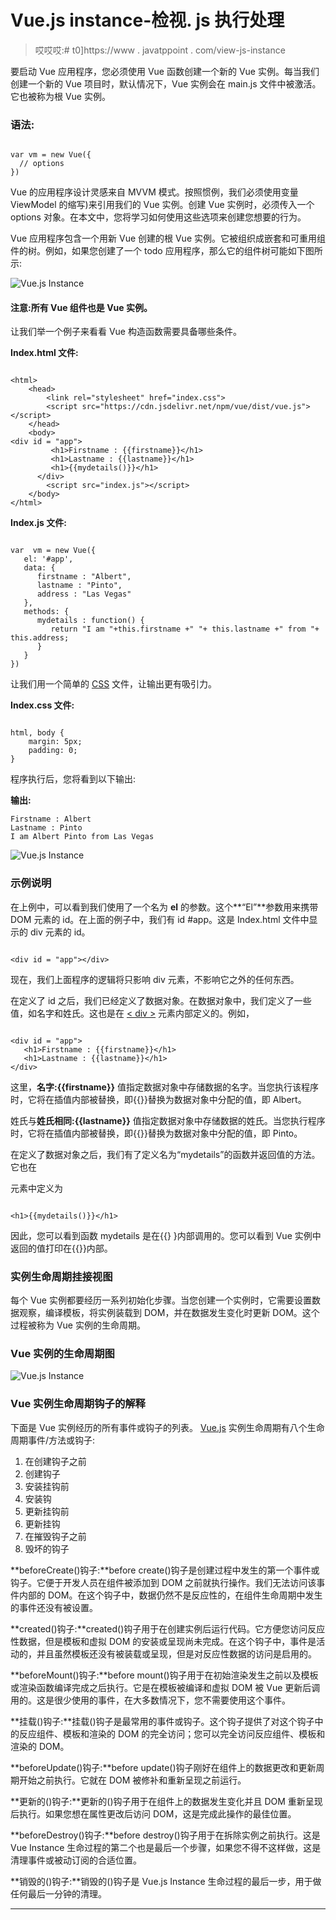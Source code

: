 # Vue.js instance-检视. js 执行处理

> 哎哎哎:# t0]https://www . javatppoint . com/view-js-instance

要启动 Vue 应用程序，您必须使用 Vue 函数创建一个新的 Vue 实例。每当我们创建一个新的 Vue 项目时，默认情况下，Vue 实例会在 main.js 文件中被激活。它也被称为根 Vue 实例。

### 语法:

```

var vm = new Vue({
  // options
})

```

Vue 的应用程序设计灵感来自 MVVM 模式。按照惯例，我们必须使用变量 ViewModel 的缩写)来引用我们的 Vue 实例。创建 Vue 实例时，必须传入一个 options 对象。在本文中，您将学习如何使用这些选项来创建您想要的行为。

Vue 应用程序包含一个用新 Vue 创建的根 Vue 实例。它被组织成嵌套和可重用组件的树。例如，如果您创建了一个 todo 应用程序，那么它的组件树可能如下图所示:

![Vue.js Instance](img/cc8432d1b7684e603e39b8639bcba963.png)

#### 注意:所有 Vue 组件也是 Vue 实例。

让我们举一个例子来看看 Vue 构造函数需要具备哪些条件。

**Index.html 文件:**

```

<html>
    <head>
        <link rel="stylesheet" href="index.css">
        <script src="https://cdn.jsdelivr.net/npm/vue/dist/vue.js"></script>
    </head>
    <body>       
<div id = "app">
         <h1>Firstname : {{firstname}}</h1>
         <h1>Lastname : {{lastname}}</h1>
         <h1>{{mydetails()}}</h1>
      </div>
        <script src="index.js"></script>
    </body>
</html>

```

**Index.js 文件:**

```

var  vm = new Vue({
   el: '#app',
   data: {
      firstname : "Albert",
      lastname : "Pinto",
      address : "Las Vegas"
   },
   methods: {
      mydetails : function() {
         return "I am "+this.firstname +" "+ this.lastname +" from "+ this.address;
      }
   }
})

```

让我们用一个简单的 [CSS](https://www.javatpoint.com/css-tutorial) 文件，让输出更有吸引力。

**Index.css 文件:**

```

html, body {
    margin: 5px;
    padding: 0;
}

```

程序执行后，您将看到以下输出:

**输出:**

```
Firstname : Albert
Lastname : Pinto
I am Albert Pinto from Las Vegas

```

![Vue.js Instance](img/6becabf2858627628a602cbc5e3a49cb.png)

### 示例说明

在上例中，可以看到我们使用了一个名为 **el** 的参数。这个**“El”**参数用来携带 DOM 元素的 id。在上面的例子中，我们有 id #app。这是 Index.html 文件中显示的 div 元素的 id。

```

<div id = "app"></div>

```

现在，我们上面程序的逻辑将只影响 div 元素，不影响它之外的任何东西。

在定义了 id 之后，我们已经定义了数据对象。在数据对象中，我们定义了一些值，如名字和姓氏。这也是在 [< div >](https://www.javatpoint.com/html-div-tag) 元素内部定义的。例如，

```

<div id = "app">
   <h1>Firstname : {{firstname}}</h1>
   <h1>Lastname : {{lastname}}</h1>
</div> 

```

这里，**名字:{{firstname}}** 值指定数据对象中存储数据的名字。当您执行该程序时，它将在插值内部被替换，即{{}}替换为数据对象中分配的值，即 Albert。

姓氏与**姓氏相同:{{lastname}}** 值指定数据对象中存储数据的姓氏。当您执行程序时，它将在插值内部被替换，即{{}}替换为数据对象中分配的值，即 Pinto。

在定义了数据对象之后，我们有了定义名为“mydetails”的函数并返回值的方法。它也在

元素中定义为

```

<h1>{{mydetails()}}</h1>

```

因此，您可以看到函数 mydetails 是在{{} }内部调用的。您可以看到 Vue 实例中返回的值打印在{{}}内部。

### 实例生命周期挂接视图

每个 Vue 实例都要经历一系列初始化步骤。当您创建一个实例时，它需要设置数据观察，编译模板，将实例装载到 DOM，并在数据发生变化时更新 DOM。这个过程被称为 Vue 实例的生命周期。

### Vue 实例的生命周期图

![Vue.js Instance](img/dcf7f931c24ee25e3bf9bd7e434ddcfa.png)

### Vue 实例生命周期钩子的解释

下面是 Vue 实例经历的所有事件或钩子的列表。 [Vue.js](https://www.javatpoint.com/vue-js) 实例生命周期有八个生命周期事件/方法或钩子:

1.  在创建钩子之前
2.  创建钩子
3.  安装挂钩前
4.  安装钩
5.  更新挂钩前
6.  更新挂钩
7.  在摧毁钩子之前
8.  毁坏的钩子

**beforeCreate()钩子:**before create()钩子是创建过程中发生的第一个事件或钩子。它便于开发人员在组件被添加到 DOM 之前就执行操作。我们无法访问该事件内部的 DOM。在这个钩子中，数据仍然不是反应性的，在组件生命周期中发生的事件还没有被设置。

**created()钩子:**created()钩子用于在创建实例后运行代码。它方便您访问反应性数据，但是模板和虚拟 DOM 的安装或呈现尚未完成。在这个钩子中，事件是活动的，并且虽然模板还没有被装载或呈现，但是对反应性数据的访问是启用的。

**beforeMount()钩子:**before mount()钩子用于在初始渲染发生之前以及模板或渲染函数编译完成之后执行。它是在模板被编译和虚拟 DOM 被 Vue 更新后调用的。这是很少使用的事件，在大多数情况下，您不需要使用这个事件。

**挂载()钩子:**挂载()钩子是最常用的事件或钩子。这个钩子提供了对这个钩子中的反应组件、模板和渲染的 DOM 的完全访问；您可以完全访问反应组件、模板和渲染的 DOM。

**beforeUpdate()钩子:**before update()钩子刚好在组件上的数据更改和更新周期开始之前执行。它就在 DOM 被修补和重新呈现之前运行。

**更新的()钩子:**更新的()钩子用于在组件上的数据发生变化并且 DOM 重新呈现后执行。如果您想在属性更改后访问 DOM，这是完成此操作的最佳位置。

**beforeDestroy()钩子:**before destroy()钩子用于在拆除实例之前执行。这是 Vue Instance 生命过程的第二个也是最后一个步骤，如果您不得不这样做，这是清理事件或被动订阅的合适位置。

**销毁的()钩子:**销毁的()钩子是 Vue.js Instance 生命过程的最后一步，用于做任何最后一分钟的清理。

* * *
